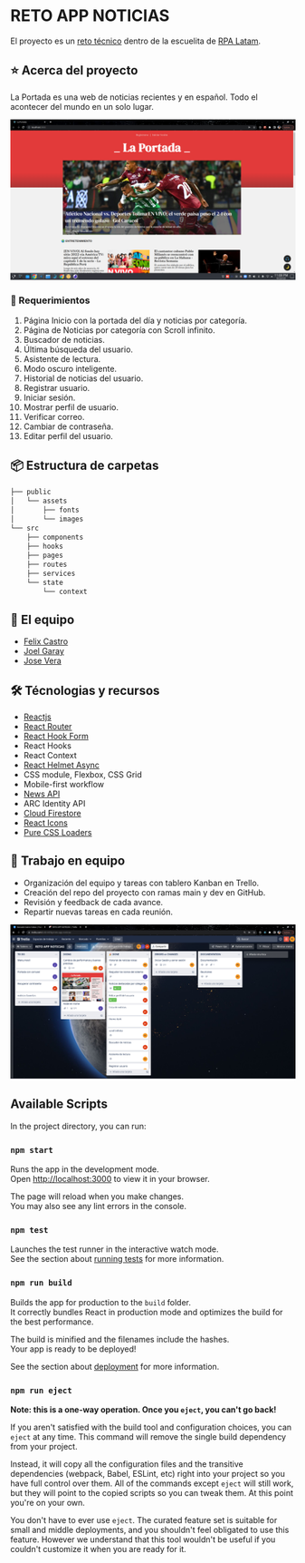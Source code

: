 # RETO APP NOTICIAS

El proyecto es un [reto técnico](https://github.com/cocotopia/reto-app-noticias) dentro de la escuelita de
[RPA Latam](https://rpalatam.com.pe/).

## ⭐ Acerca del proyecto

La Portada es una web de noticias recientes y en español. Todo el acontecer del mundo en un solo lugar.

![Captura del proyecto La Portada](./portada.png)

### 📝 Requerimientos

1. Página Inicio con la portada del día y noticias por categoría.
2. Página de Noticias por categoría con Scroll infinito.
3. Buscador de noticias.
4. Última búsqueda del usuario.
5. Asistente de lectura.
6. Modo oscuro inteligente.
7. Historial de noticias del usuario.
8. Registrar usuario.
9. Iniciar sesión.
10. Mostrar perfil de usuario.
11. Verificar correo.
12. Cambiar de contraseña.
13. Editar perfil del usuario.

## 📦 Estructura de carpetas

```
├── public
│   └── assets
│       ├── fonts
│       └── images
└── src
    ├── components
    ├── hooks
    ├── pages
    ├── routes
    ├── services
    └── state
        └── context

```

## 👥 El equipo

- [Felix Castro](https://www.linkedin.com/in/felix-castro-cubas-633037192)
- [Joel Garay](https://www.linkedin.com/in/joel-isaac-garay-chuquispuma-566215220)
- [Jose Vera](https://www.linkedin.com/in/jose-miguel-vera-mamani-b03b49207)

## 🛠️ Técnologias y recursos

- [Reactjs](https://es.reactjs.org/)
- [React Router](https://reactrouter.com/)
- [React Hook Form](https://react-hook-form.com/)
- React Hooks
- React Context
- [React Helmet Async](https://www.npmjs.com/package/react-helmet-async)
- CSS module, Flexbox, CSS Grid
- Mobile-first workflow
- [News API](https://newsapi.org/)
- ARC Identity API
- [Cloud Firestore](https://firebase.google.com/docs/firestore)
- [React Icons](https://react-icons.github.io/react-icons/)
- [Pure CSS Loaders](https://loading.io/css/)

## 💯 Trabajo en equipo

- Organización del equipo y tareas con tablero Kanban en Trello.
- Creación del repo del proyecto con ramas main y dev en GitHub.
- Revisión y feedback de cada avance.
- Repartir nuevas tareas en cada reunión.

![Tablero Kanban del proyecto](./portada2.png)

## Available Scripts

In the project directory, you can run:

### `npm start`

Runs the app in the development mode.\
Open [http://localhost:3000](http://localhost:3000) to view it in your browser.

The page will reload when you make changes.\
You may also see any lint errors in the console.

### `npm test`

Launches the test runner in the interactive watch mode.\
See the section about [running tests](https://facebook.github.io/create-react-app/docs/running-tests) for more information.

### `npm run build`

Builds the app for production to the `build` folder.\
It correctly bundles React in production mode and optimizes the build for the best performance.

The build is minified and the filenames include the hashes.\
Your app is ready to be deployed!

See the section about [deployment](https://facebook.github.io/create-react-app/docs/deployment) for more information.

### `npm run eject`

**Note: this is a one-way operation. Once you `eject`, you can't go back!**

If you aren't satisfied with the build tool and configuration choices, you can `eject` at any time. This command will remove the single build dependency from your project.

Instead, it will copy all the configuration files and the transitive dependencies (webpack, Babel, ESLint, etc) right into your project so you have full control over them. All of the commands except `eject` will still work, but they will point to the copied scripts so you can tweak them. At this point you're on your own.

You don't have to ever use `eject`. The curated feature set is suitable for small and middle deployments, and you shouldn't feel obligated to use this feature. However we understand that this tool wouldn't be useful if you couldn't customize it when you are ready for it.
